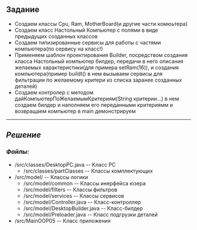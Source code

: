 ## Задание
* Создаем классы Cpu, Ram, MotherBoard(и другие части комюьтера)
* Создаем класс Настольный Компьютер с полями в виде предыдущих созданных классов
* Создаем типизированные сервисы для работы с частями компьютера(по сервису на класс!)
* Применяем шаблон проектирования Builder, посредством создания класса Настольный компьютер билдер, передачи в него описания желаемых характеристики(для примера setRam(16)), и создания компьютера(пример buildt() в нем вызываем сервисы для фильтрации по желаемому критери из списка заранее созданных деталей)
* Создаем контролер с методом дайКомпьютерПоЖелаемымКритериям(String критерии...)
в нем создаем билдер и наполняем его переданными критериямм и возвращаем компьютер
в main демонстрируем
___
## _Решение_
### _Файлы:_
* /src/classes/DesktopPC.java -- Класс PC
  * /src/classes/partClasses -- Классы комплектующих
* /src/model/ -- Классы логики
  * /src/model/common -- Классы инерфейса юзера
  * /src/model/filters -- Классы фильтров
  * /src/model/services -- Классы сервисов
  * /src/model/Controller.java -- Класс-контроллер
  * /src/model/DesktopBuilder.java -- Класс-билдер
  * /src/model/Preloader.java -- Класс подгрузки деталей
* /src/MainOOP05 -- Класс приложения

